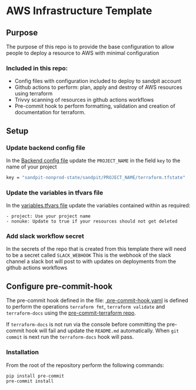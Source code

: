 # AWS Infrastructure Template

## Purpose

The purpose of this repo is to provide the base configuration to allow people to deploy a resource to AWS with minimal configuration

### Included in this repo:

- Config files with configuration included to deploy to sandpit account
- Github actions to perform: plan, apply and destroy of AWS resources using terraform
- Trivvy scanning of resources in github actions workflows
- Pre-commit hook to perform formatting, validation and creation of documentation for terraform.

## Setup

### Update backend config file

In the [Backend config file](./terraform/config/backend.conf) update the `PROJECT_NAME` in the field `key` to the name of your project
```bash
key = "sandpit-nonprod-state/sandpit/PROJECT_NAME/terraform.tfstate"
```

### Update the variables in tfvars file

In the [variables.tfvars file](./terraform/config/variables.tfvars) update the variables contained within as required:

    - project: Use your project name
    - nonuke: Update to true if your resources should not get deleted

### Add slack workflow secret

In the secrets of the repo that is created from this template there will need to be a secret called `SLACK_WEBHOOK`
This is the webhook of the slack channel a slack bot will post to with updates on deployments from the github actions workflows

## Configure pre-commit-hook

The pre-commit hook defined in the file: [.pre-commit-hook.yaml](./.pre-commit-config.yaml) is defined to perform the operations
`terraform fmt`, `terraform validate` and `terraform-docs` using the [pre-commit-terraform repo](https://github.com/antonbabenko/pre-commit-terraform).

If `terraform-docs` is not run via the console before committing the pre-commit hook will fail and update the `README.md` automatically. When `git commit` is next run the `terraform-docs` hook will pass.  

### Installation
From the root of the repository perform the following commands:

```bash
pip install pre-commit
pre-commit install
```



